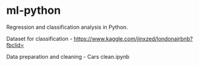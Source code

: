 # ml-python
Regression and classification analysis in Python.

Dataset for classification - https://www.kaggle.com/jinxzed/londonairbnb?fbclid=

Data preparation and cleaning - Cars clean.ipynb
